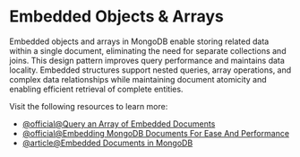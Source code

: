 # Embedded Objects & Arrays

Embedded objects and arrays in MongoDB enable storing related data within a single document, eliminating the need for separate collections and joins. This design pattern improves query performance and maintains data locality. Embedded structures support nested queries, array operations, and complex data relationships while maintaining document atomicity and enabling efficient retrieval of complete entities.

Visit the following resources to learn more:

- [@official@Query an Array of Embedded Documents ](https://www.mongodb.com/docs/manual/tutorial/query-array-of-documents/)
- [@official@Embedding MongoDB Documents For Ease And Performance](https://www.mongodb.com/resources/products/fundamentals/embedded-mongodb)
- [@article@Embedded Documents in MongoDB](https://medium.com/@bubu.tripathy/embedded-documents-in-mongodb-793af431846c)
